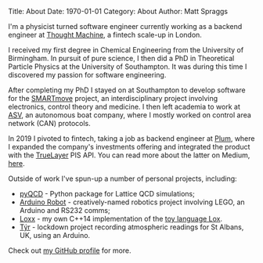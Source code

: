 Title: About
Date: 1970-01-01
Category: About
Author: Matt Spraggs

I'm a physicist turned software engineer currently working as a backend engineer
at [Thought Machine](https://www.thoughtmachine.net), a fintech scale-up in
London.

I received my first degree in Chemical Engineering from the University of
Birmingham. In pursuit of pure science, I then did a PhD in Theoretical Particle
Physics at the University of Southampton. It was during this time I discovered
my passion for software engineering.

After completing my PhD I stayed on at Southampton to develop software for the
[SMARTmove](https://smartmove.soton.ac.uk/) project, an interdisciplinary
project involving electronics, control theory and medicine. I then left academia
to work at [ASV](https://www.asvglobal.com/), an autonomous boat company, where
I mostly worked on control area network (CAN) protocols.

In 2019 I pivoted to fintech, taking a job as backend engineer at
[Plum](https://withplum.com), where I expanded the company's investments
offering and integrated the product with the [TrueLayer](https://truelayer.com)
PIS API. You can read more about the latter on Medium,
[here](https://medium.com/plum-fintech/faster-payments-at-plum-48fc47a4d636).

Outside of work I've spun-up a number of personal projects, including:

* [pyQCD](https://github.com/mspraggs/pyqcd) - Python package for Lattice QCD
  simulations;
* [Arduino Robot]({filename}../lego-powerfunctions-arduino-robot.md) -
  creatively-named robotics project involving LEGO, an Arduino and RS232 comms;
* [Loxx]({filename}../lox-cpp-14-virtual-machine-bytecode.md) - my own
  C++14 implementation of the
  [toy language Lox](https://craftinginterpreters.com/).
* [Týr](https://tyr.mattspraggs.co.uk) - lockdown project recording atmospheric
  readings for St Albans, UK, using an Arduino.

Check out [my GitHub profile](https://github.com/mspraggs) for more.
